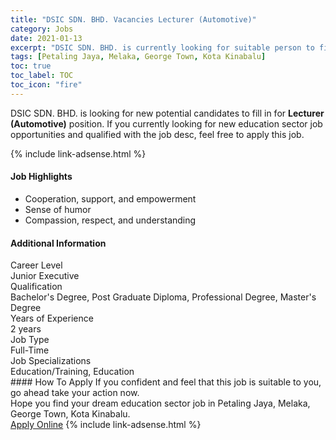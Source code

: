 ```yaml
---
title: "DSIC SDN. BHD. Vacancies Lecturer (Automotive)" 
category: Jobs 
date: 2021-01-13 
excerpt: "DSIC SDN. BHD. is currently looking for suitable person to fill in the Lecturer (Automotive) which positioned at Petaling Jaya, Melaka, George Town, Kota Kinabalu" 
tags: [Petaling Jaya, Melaka, George Town, Kota Kinabalu] 
toc: true 
toc_label: TOC 
toc_icon: "fire" 
--- 
```


<p>DSIC SDN. BHD. is looking for new potential candidates to fill in for <b>Lecturer (Automotive)</b> position. If you currently looking for new education sector job opportunities and qualified with the job desc, feel free to apply this job.
</p>{% include link-adsense.html %} 
 <div><div><h4>Job Highlights</h4></div><div><ul><li><div><div><div><div></div></div></div><div><span>Cooperation, support, and empowerment</span></div></div></li><li><div><div><div><div></div></div></div><div><span>Sense of humor</span></div></div></li><li><div><div><div><div></div></div></div><div><span>Compassion, respect, and understanding</span></div></div></li></ul></div></div> 
<div><div><h4>Additional Information</h4></div><div><div><div><div><div><div><div><span>Career Level</span></div><div><span>Junior Executive</span></div></div></div></div><div><div><div><div><span>Qualification</span></div><div><span>Bachelor's Degree, Post Graduate Diploma, Professional Degree, Master's Degree</span></div></div></div></div><div><div><div><div><span>Years of Experience</span></div><div><span>2 years</span></div></div></div></div><div><div><div><div><span>Job Type</span></div><div><span>Full-Time</span></div></div></div></div><div><div><div><div><span>Job Specializations</span></div><div><span>Education/Training, Education</span></div></div></div></div></div></div></div></div> 
#### How To Apply 
If you confident and feel that this job is suitable to you, go ahead take your action now. <br/> 
Hope you find your dream education sector job in Petaling Jaya, Melaka, George Town, Kota Kinabalu. <br/> 
<a href="https://www.jobstreet.com.my/en/job/lecturer-automotive-4461533?jobId=jobstreet-my-job-4461533&sectionRank=5&token=0~1286345f-ce77-4493-971c-02948ef8c4e5&fr=SRP%20View%20In%20New%20Ta" class="btn btn--info" target="_blank" rel="nofollow noopenner">Apply Online</a> 
{% include link-adsense.html %} 